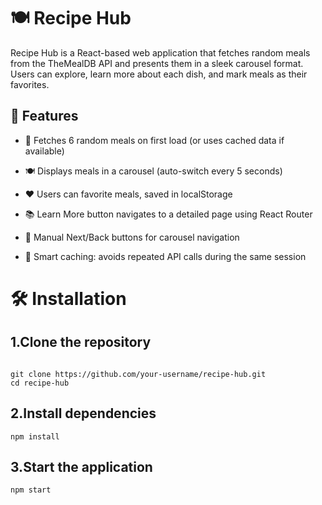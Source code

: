 # 🍽️ Recipe Hub
Recipe Hub is a React-based web application that fetches random meals from the TheMealDB API and presents them in a sleek carousel format. Users can explore, learn more about each dish, and mark meals as their favorites.

## 🚀 Features
- 🎯 Fetches 6 random meals on first load (or uses cached data if available)

- 🍽️ Displays meals in a carousel (auto-switch every 5 seconds)

- ❤️ Users can favorite meals, saved in localStorage

- 📚 Learn More button navigates to a detailed page using React Router

- 🔁 Manual Next/Back buttons for carousel navigation

- 🧠 Smart caching: avoids repeated API calls during the same session

# 🛠️ Installation
## 1.Clone the repository
```

git clone https://github.com/your-username/recipe-hub.git
cd recipe-hub

```
## 2.Install dependencies

```
npm install
```

## 3.Start the application

```
npm start
```

